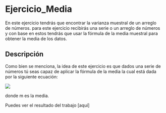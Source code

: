 # Ejercicio_Media
En este ejercicio tendrás que encontrar la varianza muestral de un arreglo de números. para este ejercicio recibirás una serie o un arreglo de números y con base en estos tendrás que usar la fórmula de la media muestral para obtener la media de los datos.
## Descripción
Como bien se menciona, la idea de este ejercicio es que dados una serie de números tú seas capaz de aplicar la fórmula de la media la cual está dada por la siguiente ecuación:

<img src=https://www.gstatic.com/education/formulas2/397133473/en/mean.svg>

donde m es la media.

Puedes ver el resultado del trabajo [aquí]
